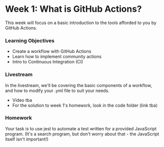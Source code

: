 # Week 1: What is GitHub Actions?

This week will focus on a basic introduction to the tools afforded to you by GitHub Actions.

### Learning Objectives

  - Create a workflow with GitHub Actions
  - Learn how to implement community actions
  - Intro to Continuous Integration (CI)
  
### Livestream

  In the livestream, we'll be covering the basic components of a workflow, and how to modify your .yml file to suit your needs.
  
   - Video tba
   - For the solution to week 1's  homework, look in the code folder (link tba)
   
### Homework

  Your task is to use jest to automate a test written for a provided JavaScript program. (It's a search program, but don't worry about that - the JavaScript itself isn't important!)
  

